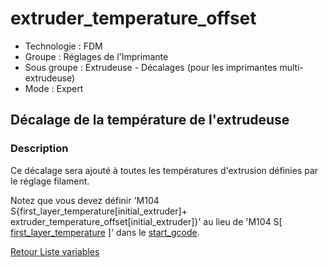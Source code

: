 # extruder_temperature_offset

* Technologie : FDM
* Groupe : Réglages de l'Imprimante
* Sous groupe : Extrudeuse - Décalages (pour les imprimantes multi-extrudeuse)
* Mode : Expert

## Décalage de la température de l'extrudeuse

### Description

Ce décalage sera ajouté à toutes les températures d'extrusion définies par le réglage filament.

Notez que vous devez définir 'M104 S{first_layer_temperature[initial_extruder]+ extruder_temperature_offset[initial_extruder]}' au lieu de 'M104 S[ [first_layer_temperature](first_layer_temperature.md) ]' dans le [start_gcode](start_gcode.md).

[Retour Liste variables](variable_list.md)